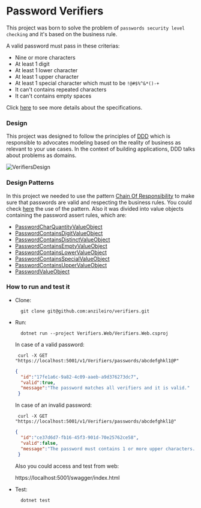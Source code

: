 # Password Verifiers

This project was born to solve the problem of `passwords security level checking` and it's based on the business rule.

A valid password must pass in these criterias:

- Nine or more characters 
- At least 1 digit
- At least 1 lower character
- At least 1 upper character
- At least 1 special character which must to be `!@#$%^&*()-+`
- It can't contains repeated characters
- It can't contains empty spaces

Click [here](https://github.com/itidigital/backend-challenge) to see more details about the specifications.

### Design 

This project was designed to follow the principles of [DDD](https://docs.microsoft.com/en-us/dotnet/architecture/microservices/microservice-ddd-cqrs-patterns/ddd-oriented-microservice)
which is responsible to advocates modeling based on the reality of business as relevant to your use cases. In the context of building applications, DDD talks about problems as domains.

![VerifiersDesign](https://i.ibb.co/qydCkRy/Password-Verifiers.png)

### Design Patterns

In this project we needed to use the pattern [Chain Of Responsibility](https://en.wikipedia.org/wiki/Chain-of-responsibility_pattern) to make sure that passwords are valid and respecting the business rules. You could check 
[here](https://github.com/anzileiro/verifiers/blob/main/Verifiers.Domain/ValueObjects/PasswordValueObject.cs) the use of the pattern. Also it was divided into value objects containing the password assert rules, which are:

- [PasswordCharQuantityValueObject](https://github.com/anzileiro/verifiers/blob/main/Verifiers.Domain/ValueObjects/PasswordCharQuantityValueObject.cs)
- [PasswordContainsDigitValueObject](https://github.com/anzileiro/verifiers/blob/main/Verifiers.Domain/ValueObjects/PasswordContainsDigitValueObject.cs)
- [PasswordContainsDistinctValueObject](https://github.com/anzileiro/verifiers/blob/main/Verifiers.Domain/ValueObjects/PasswordContainsDistinctValueObject.cs)
- [PasswordContainsEmptyValueObject](https://github.com/anzileiro/verifiers/blob/main/Verifiers.Domain/ValueObjects/PasswordContainsEmptyValueObject.cs)
- [PasswordContainsLowerValueObject](https://github.com/anzileiro/verifiers/blob/main/Verifiers.Domain/ValueObjects/PasswordContainsLowerValueObject.cs)
- [PasswordContainsSpecialValueObject](https://github.com/anzileiro/verifiers/blob/main/Verifiers.Domain/ValueObjects/PasswordContainsSpecialValueObject.cs)
- [PasswordContainsUpperValueObject](https://github.com/anzileiro/verifiers/blob/main/Verifiers.Domain/ValueObjects/PasswordContainsUpperValueObject.cs)
- [PasswordValueObject](https://github.com/anzileiro/verifiers/blob/main/Verifiers.Domain/ValueObjects/PasswordValueObject.cs)


### How to run and test it

- Clone: 
  
  ```terminal
    git clone git@github.com:anzileiro/verifiers.git
  ```

- Run:

  ```terminal 
    dotnet run --project Verifiers.Web/Verifiers.Web.csproj
  ````
  
  In case of a valid password:
  
   ```terminal
    curl -X GET "https://localhost:5001/v1/Verifiers/passwords/abcdefghkl1@P"
  ```
  
  ```json
  { 
    "id":"17fe1a6c-9a82-4c09-aaeb-a9d376273dc7",
    "valid":true,
    "message":"The password matches all verifiers and it is valid."
   }
  ```
  
  In case of an invalid password:
  
   ```terminal
    curl -X GET "https://localhost:5001/v1/Verifiers/passwords/abcdefghkl1@"
  ```
  
  ```json
  { 
    "id":"ce37d6d7-fb16-45f3-901d-70e25762ce58",
    "valid":false,
    "message":"The password must contains 1 or more upper characters."
   }
  ```
  
  Also you could access and test from web:
  
  https://localhost:5001/swagger/index.html
  
- Test:

  ```terminal
    dotnet test
  ```
